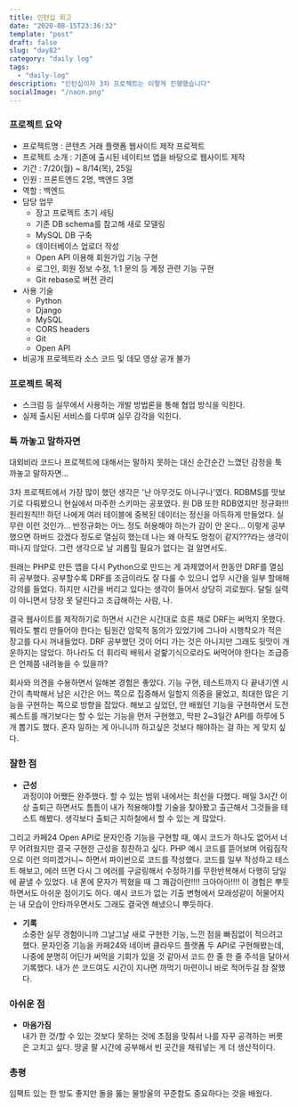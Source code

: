 ```yaml
---
title: 인턴십 회고
date: "2020-08-15T23:36:32"
template: "post"
draft: false
slug: "day82"
category: "daily log"
tags:
  - "daily-log"
description: "인턴십이자 3차 프로젝트는 이렇게 진행했습니다"
socialImage: "/naon.png"
---
```


### 프로젝트 요약
- 프로젝트명 : 콘텐츠 거래 플랫폼 웹사이트 제작 프로젝트
- 프로젝트 소개 : 기존에 출시된 네이티브 앱을 바탕으로 웹사이트 제작
- 기간 : 7/20(월) ~ 8/14(목), 25일
- 인원 : 프론트엔드 2명, 백엔드 3명
- 역할 : 백엔드
- 담당 업무
  - 장고 프로젝트 초기 세팅
  - 기존 DB schema를 참고해 새로 모델링
  - MySQL DB 구축
  - 데이터베이스 업로더 작성
  - Open API 이용해 회원가입 기능 구현
  - 로그인, 회원 정보 수정, 1:1 문의 등 계정 관련 기능 구현
  - Git rebase로 버전 관리
- 사용 기술
  - Python
  - Django
  - MySQL
  - CORS headers
  - Git
  - Open API
- 비공개 프로젝트라 소스 코드 및 데모 영상 공개 불가

### 프로젝트 목적
- 스크럼 등 실무에서 사용하는 개발 방법론을 통해 협업 방식을 익힌다.
- 실제 출시된 서비스를 다루며 실무 감각을 익힌다.

### 툭 까놓고 말하자면
대외비라 코드나 프로젝트에 대해서는 말하지 못하는 대신 순간순간 느꼈던 감정을 툭 까놓고 말하자면...

3차 프로젝트에서 가장 많이 했던 생각은 '난 아무것도 아니구나'였다. RDBMS를 맛보기로 다뤄봤으니 현실에서 마주한 스키마는 공포였다. 원 DB 또한 RDB였지만 정규화!!! 원리원칙!!! 하던 나에게 여러 테이블에 중복된 데이터는 정신을 아득하게 만들었다. 실무란 이런 것인가... 반정규화는 어느 정도 허용해야 하는가 감이 안 온다... 이렇게 공부했으면 하버드 갔겠다 정도로 열심히 했는데 나는 왜 아직도 멍청이 같지???라는 생각이 떠나지 않았다. 그런 생각으로 날 괴롭힐 필요가 없다는 걸 알면서도.

원래는 PHP로 만든 앱을 다시 Python으로 만드는 게 과제였어서 한동안 DRF를 열심히 공부했다. 공부할수록 DRF를 조금이라도 잘 다룰 수 있으니 업무 시간을 일부 할애해 강의를 들었다. 하지만 시간을 버리고 있다는 생각이 들어서 상당히 괴로웠다. 달릴 실력이 아니면서 당장 못 달린다고 조급해하는 사람, 나.

결국 웹사이트를 제작하기로 하면서 시간은 시간대로 흐른 채로 DRF는 써먹지 못했다. 뭐라도 빨리 만들어야 한다는 팀원간 암묵적 동의가 있었기에 그나마 시행착오가 적은 장고를 다시 꺼내들었다. DRF 공부했던 것이 어디 가는 것은 아니지만 그래도 뒷맛이 개운하지는 않았다. 하나라도 더 휘리릭 배워서 겉핥기식으로라도 써먹어야 한다는 조급증은 언제쯤 내려놓을 수 있을까?

회사와 의견을 수용하면서 일해본 경험은 좋았다. 기능 구현, 테스트까지 다 끝내기엔 시간이 촉박해서 남은 시간은 어느 쪽으로 집중해서 일할지 의중을 물었고, 최대한 많은 기능을 구현하는 쪽으로 방향을 잡았다. 해보고 싶었던, 안 배웠던 기능을 구현하면서 도전 퀘스트를 깨기보다는 할 수 있는 기능을 먼저 구현했고, 막판 2~3일간 API를 하루에 5개 뽑기도 했다. 혼자 일하는 게 아니니까 하고싶은 것보다 해야하는 걸 하는 게 맞지 싶다.

### 잘한 점
- **근성**<br>
과정이야 어쨌든 완주했다. 할 수 있는 범위 내에서는 최선을 다했다. 매일 3시간 이상 출퇴근 하면서도 틈틈이 내가 적용해야할 기술을 찾아봤고 출근해서 그것들을 테스트 해봤다. 생각보다 출퇴근 지하철에서 할 수 있는 게 많았다.

그리고 카페24 Open API로 문자인증 기능을 구현할 때, 예시 코드가 하나도 없어서 너무 어려웠지만 결국 구현한 근성을 칭찬하고 싶다. PHP 예시 코드를 뜯어보며 어림짐작으로 이런 의미겠거니~ 하면서 파이썬으로 코드를 작성했다. 코드를 일부 작성하고 테스트 해보고, 에러 뜨면 다시 그 에러를 구글링해서 수정하기를 무한반복해서 다행히 당일에 끝낼 수 있었다. 내 폰에 문자가 찍혔을 때 그 쾌감이란!!!! 크아아아!!!! 이 경험은 뿌듯하면서도 아쉬운 점이기도 하다. 예시 코드가 없는 기출 변형에서 모래성같이 허물어지는 내 모습이 안타까우면서도 그래도 결국엔 해냈으니 뿌듯하다.

- **기록**<br>
소중한 실무 경험이니까 그날그날 새로 구현한 기능, 느낀 점을 빠짐없이 적으려고 했다. 문자인증 기능을 카페24와 네이버 클라우드 플랫폼 두 API로 구현해봤는데, 나중에 분명히 어딘가 써먹을 기회가 있을 것 같아서 코드 한 줄 한 줄 주석을 달아서 기록했다. 내가 쓴 코드여도 시간이 지나면 까먹기 마련이니 바로 적어두길 참 잘했다.

### 아쉬운 점
- **마음가짐**<br>
내가 한 것/할 수 있는 것보다 못하는 것에 초점을 맞춰서 나를 자꾸 공격하는 버릇은 고치고 싶다. 땅굴 팔 시간에 공부해서 빈 곳간을 채워넣는 게 더 생산적이다.

### 총평
임팩트 있는 한 방도 좋지만 돌을 뚫는 물방울의 꾸준함도 중요하다는 것을 배웠다.
